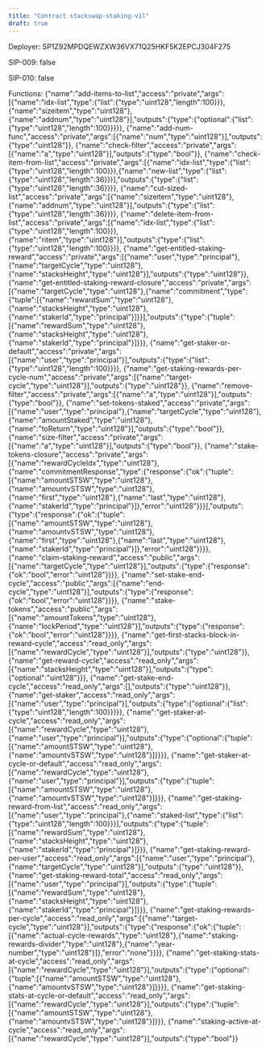 ```yaml
---
title: "Contract stackswap-staking-v1l"
draft: true
---
```

Deployer: SP1Z92MPDQEWZXW36VX71Q25HKF5K2EPCJ304F275

SIP-009: false

SIP-010: false

Functions:
{"name":"add-items-to-list","access":"private","args":[{"name":"idx-list","type":{"list":{"type":"uint128","length":100}}},{"name":"sizeitem","type":"uint128"},{"name":"addnum","type":"uint128"}],"outputs":{"type":{"optional":{"list":{"type":"uint128","length":100}}}}}, {"name":"add-num-func","access":"private","args":[{"name":"num","type":"uint128"}],"outputs":{"type":"uint128"}}, {"name":"check-filter","access":"private","args":[{"name":"a","type":"uint128"}],"outputs":{"type":"bool"}}, {"name":"check-item-from-list","access":"private","args":[{"name":"idx-list","type":{"list":{"type":"uint128","length":100}}},{"name":"new-list","type":{"list":{"type":"uint128","length":36}}}],"outputs":{"type":{"list":{"type":"uint128","length":36}}}}, {"name":"cut-sized-list","access":"private","args":[{"name":"sizeitem","type":"uint128"},{"name":"addnum","type":"uint128"}],"outputs":{"type":{"list":{"type":"uint128","length":36}}}}, {"name":"delete-item-from-list","access":"private","args":[{"name":"idx-list","type":{"list":{"type":"uint128","length":100}}},{"name":"ritem","type":"uint128"}],"outputs":{"type":{"list":{"type":"uint128","length":100}}}}, {"name":"get-entitled-staking-reward","access":"private","args":[{"name":"user","type":"principal"},{"name":"targetCycle","type":"uint128"},{"name":"stacksHeight","type":"uint128"}],"outputs":{"type":"uint128"}}, {"name":"get-entitled-staking-reward-closure","access":"private","args":[{"name":"targetCycle","type":"uint128"},{"name":"commitment","type":{"tuple":[{"name":"rewardSum","type":"uint128"},{"name":"stacksHeight","type":"uint128"},{"name":"stakerId","type":"principal"}]}}],"outputs":{"type":{"tuple":[{"name":"rewardSum","type":"uint128"},{"name":"stacksHeight","type":"uint128"},{"name":"stakerId","type":"principal"}]}}}, {"name":"get-staker-or-default","access":"private","args":[{"name":"user","type":"principal"}],"outputs":{"type":{"list":{"type":"uint128","length":100}}}}, {"name":"get-staking-rewards-per-cycle-num","access":"private","args":[{"name":"target-cycle","type":"uint128"}],"outputs":{"type":"uint128"}}, {"name":"remove-filter","access":"private","args":[{"name":"a","type":"uint128"}],"outputs":{"type":"bool"}}, {"name":"set-tokens-staked","access":"private","args":[{"name":"user","type":"principal"},{"name":"targetCycle","type":"uint128"},{"name":"amountStaked","type":"uint128"},{"name":"toReturn","type":"uint128"}],"outputs":{"type":"bool"}}, {"name":"size-filter","access":"private","args":[{"name":"a","type":"uint128"}],"outputs":{"type":"bool"}}, {"name":"stake-tokens-closure","access":"private","args":[{"name":"rewardCycleIdx","type":"uint128"},{"name":"commitmentResponse","type":{"response":{"ok":{"tuple":[{"name":"amountSTSW","type":"uint128"},{"name":"amountvSTSW","type":"uint128"},{"name":"first","type":"uint128"},{"name":"last","type":"uint128"},{"name":"stakerId","type":"principal"}]},"error":"uint128"}}}],"outputs":{"type":{"response":{"ok":{"tuple":[{"name":"amountSTSW","type":"uint128"},{"name":"amountvSTSW","type":"uint128"},{"name":"first","type":"uint128"},{"name":"last","type":"uint128"},{"name":"stakerId","type":"principal"}]},"error":"uint128"}}}}, {"name":"claim-staking-reward","access":"public","args":[{"name":"targetCycle","type":"uint128"}],"outputs":{"type":{"response":{"ok":"bool","error":"uint128"}}}}, {"name":"set-stake-end-cycle","access":"public","args":[{"name":"end-cycle","type":"uint128"}],"outputs":{"type":{"response":{"ok":"bool","error":"uint128"}}}}, {"name":"stake-tokens","access":"public","args":[{"name":"amountTokens","type":"uint128"},{"name":"lockPeriod","type":"uint128"}],"outputs":{"type":{"response":{"ok":"bool","error":"uint128"}}}}, {"name":"get-first-stacks-block-in-reward-cycle","access":"read_only","args":[{"name":"rewardCycle","type":"uint128"}],"outputs":{"type":"uint128"}}, {"name":"get-reward-cycle","access":"read_only","args":[{"name":"stacksHeight","type":"uint128"}],"outputs":{"type":{"optional":"uint128"}}}, {"name":"get-stake-end-cycle","access":"read_only","args":[],"outputs":{"type":"uint128"}}, {"name":"get-staker","access":"read_only","args":[{"name":"user","type":"principal"}],"outputs":{"type":{"optional":{"list":{"type":"uint128","length":100}}}}}, {"name":"get-staker-at-cycle","access":"read_only","args":[{"name":"rewardCycle","type":"uint128"},{"name":"user","type":"principal"}],"outputs":{"type":{"optional":{"tuple":[{"name":"amountSTSW","type":"uint128"},{"name":"amountvSTSW","type":"uint128"}]}}}}, {"name":"get-staker-at-cycle-or-default","access":"read_only","args":[{"name":"rewardCycle","type":"uint128"},{"name":"user","type":"principal"}],"outputs":{"type":{"tuple":[{"name":"amountSTSW","type":"uint128"},{"name":"amountvSTSW","type":"uint128"}]}}}, {"name":"get-staking-reward-from-list","access":"read_only","args":[{"name":"user","type":"principal"},{"name":"staked-list","type":{"list":{"type":"uint128","length":100}}}],"outputs":{"type":{"tuple":[{"name":"rewardSum","type":"uint128"},{"name":"stacksHeight","type":"uint128"},{"name":"stakerId","type":"principal"}]}}}, {"name":"get-staking-reward-per-user","access":"read_only","args":[{"name":"user","type":"principal"},{"name":"targetCycle","type":"uint128"}],"outputs":{"type":"uint128"}}, {"name":"get-staking-reward-total","access":"read_only","args":[{"name":"user","type":"principal"}],"outputs":{"type":{"tuple":[{"name":"rewardSum","type":"uint128"},{"name":"stacksHeight","type":"uint128"},{"name":"stakerId","type":"principal"}]}}}, {"name":"get-staking-rewards-per-cycle","access":"read_only","args":[{"name":"target-cycle","type":"uint128"}],"outputs":{"type":{"response":{"ok":{"tuple":[{"name":"actual-cycle-rewards","type":"uint128"},{"name":"staking-rewards-divider","type":"uint128"},{"name":"year-number","type":"uint128"}]},"error":"none"}}}}, {"name":"get-staking-stats-at-cycle","access":"read_only","args":[{"name":"rewardCycle","type":"uint128"}],"outputs":{"type":{"optional":{"tuple":[{"name":"amountSTSW","type":"uint128"},{"name":"amountvSTSW","type":"uint128"}]}}}}, {"name":"get-staking-stats-at-cycle-or-default","access":"read_only","args":[{"name":"rewardCycle","type":"uint128"}],"outputs":{"type":{"tuple":[{"name":"amountSTSW","type":"uint128"},{"name":"amountvSTSW","type":"uint128"}]}}}, {"name":"staking-active-at-cycle","access":"read_only","args":[{"name":"rewardCycle","type":"uint128"}],"outputs":{"type":"bool"}}
